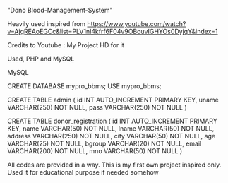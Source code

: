"Dono Blood-Management-System" 

Heavily used inspired from https://www.youtube.com/watch?v=AjgREAoEGCc&list=PLV1nl4kfrf6F04v9OBouvIGHYOs0DyjqY&index=1

Credits to Youtube : My Project HD for it

Used, PHP and MySQL

MySQL 

CREATE DATABASE mypro_bbms;
USE mypro_bbms;

CREATE TABLE admin (
    id INT AUTO_INCREMENT PRIMARY KEY,
    uname VARCHAR(250) NOT NULL,
    pass VARCHAR(250) NOT NULL
)

CREATE TABLE donor_registration ( 
    id INT AUTO_INCREMENT PRIMARY KEY,
    name VARCHAR(50) NOT NULL,
    lname VARCHAR(50) NOT NULL,
    address VARCHAR(250) NOT NULL,
    city VARCHAR(50) NOT NULL,
    age VARCHAR(25) NOT NULL,
    bgroup VARCHAR(20) NOT NULL,
    email VARCHAR(200) NOT NULL,
    mno VARCHAR(50) NOT NULL
)

All codes are provided in a way. This is my first own project inspired only. Used it for educational purpose if needed somehow
